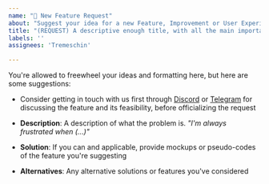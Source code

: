 ```yaml
---
name: "🚀 New Feature Request"
about: "Suggest your idea for a new Feature, Improvement or User Experience Enhancements"
title: "(REQUEST) A descriptive enough title, with all the main important points of the request"
labels: ''
assignees: 'Tremeschin'

---
```


You're allowed to freewheel your ideas and formatting here, but here are some suggestions:

- Consider getting in touch with us first through [Discord](https://discord.com/invite/KjqvcYwRHm) or [Telegram](https://t.me/brokensource) for discussing the feature and its feasibility, before officializing the request

- **Description**: A description of what the problem is. _"I'm always frustrated when (...)"_

- **Solution**: If you can and applicable, provide mockups or pseudo-codes of the feature you're suggesting

- **Alternatives**: Any alternative solutions or features you've considered
